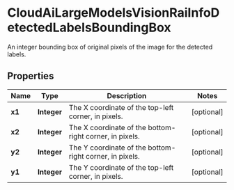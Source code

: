 

# CloudAiLargeModelsVisionRaiInfoDetectedLabelsBoundingBox

An integer bounding box of original pixels of the image for the detected labels.

## Properties

| Name | Type | Description | Notes |
|------------ | ------------- | ------------- | -------------|
|**x1** | **Integer** | The X coordinate of the top-left corner, in pixels. |  [optional] |
|**x2** | **Integer** | The X coordinate of the bottom-right corner, in pixels. |  [optional] |
|**y2** | **Integer** | The Y coordinate of the bottom-right corner, in pixels. |  [optional] |
|**y1** | **Integer** | The Y coordinate of the top-left corner, in pixels. |  [optional] |




